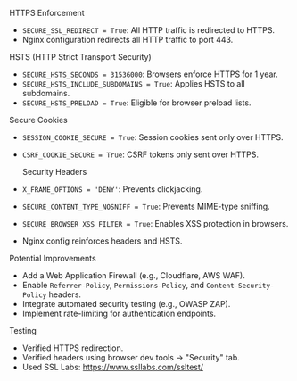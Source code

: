  HTTPS Enforcement
- `SECURE_SSL_REDIRECT = True`: All HTTP traffic is redirected to HTTPS.
- Nginx configuration redirects all HTTP traffic to port 443.

HSTS (HTTP Strict Transport Security)
- `SECURE_HSTS_SECONDS = 31536000`: Browsers enforce HTTPS for 1 year.
- `SECURE_HSTS_INCLUDE_SUBDOMAINS = True`: Applies HSTS to all subdomains.
- `SECURE_HSTS_PRELOAD = True`: Eligible for browser preload lists.

 Secure Cookies
- `SESSION_COOKIE_SECURE = True`: Session cookies sent only over HTTPS.
- `CSRF_COOKIE_SECURE = True`: CSRF tokens only sent over HTTPS.

  Security Headers
- `X_FRAME_OPTIONS = 'DENY'`: Prevents clickjacking.
- `SECURE_CONTENT_TYPE_NOSNIFF = True`: Prevents MIME-type sniffing.
- `SECURE_BROWSER_XSS_FILTER = True`: Enables XSS protection in browsers.
- Nginx config reinforces headers and HSTS.

 Potential Improvements
- Add a Web Application Firewall (e.g., Cloudflare, AWS WAF).
- Enable `Referrer-Policy`, `Permissions-Policy`, and `Content-Security-Policy` headers.
- Integrate automated security testing (e.g., OWASP ZAP).
- Implement rate-limiting for authentication endpoints.

 Testing
- Verified HTTPS redirection.
- Verified headers using browser dev tools → "Security" tab.
- Used SSL Labs: https://www.ssllabs.com/ssltest/